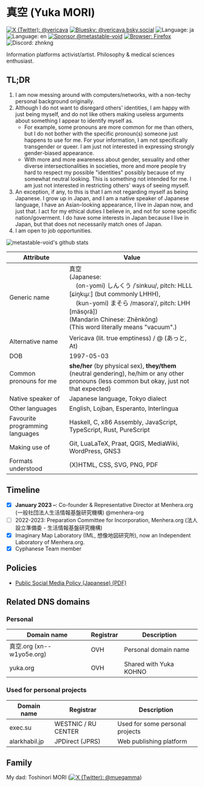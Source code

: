 # 真空 (Yuka MORI)

[![X (Twitter): @vericava](https://img.shields.io/badge/X-@vericava-blue)](https://x.com/vericava)
[![Bluesky: @vericava.bsky.social](https://img.shields.io/badge/Bluesky-@vericava.bsky.social-blue)](https://bsky.app/profile/vericava.bsky.social)
![Language: ja](https://img.shields.io/badge/lang-ja-blue)
![Language: en](https://img.shields.io/badge/lang-en-green)
[![Sponsor @metastable-void](https://img.shields.io/github/sponsors/metastable-void)](https://github.com/sponsors/metastable-void)
[![Browser: Firefox](https://img.shields.io/badge/Browser-Firefox-orange)](https://www.mozilla.org/en-US/firefox/new/)
![Discord: zhnkng](https://img.shields.io/badge/Discord-zhnkng-blue)

Information platforms activist/artist. Philosophy & medical sciences enthusiast.

## TL;DR

1. I am now messing around with computers/networks, with a non-techy personal background originally.
1. Although I do not want to disregard others' identities, I am happy with just being myself, and do not like others making useless arguments about something I appear to identify myself as.
   - For example, some pronouns are more common for me than others, but I do not bother with the specific pronoun(s) someone just happens to use for me. For your information, I am not specifically transgender or queer. I am just not interested in expressing strongly gender-biased appearance.
   - With more and more awareness about gender, sexuality and other diverse intersectionalities in societies, more and more people try hard to respect my possible "identities" possibly because of my somewhat neutral looking. This is something not intended for me. I am just not interested in restricting others' ways of seeing myself.
1. An exception, if any, to this is that I am not regarding myself as being Japanese. I grow up in Japan, and I am a native speaker of Japanese language, I have an Asian-looking appearance, I live in Japan now, and just that. I act for my ethical duties I believe in, and not for some specific nation/goverment. I do have some interests in Japan because I live in Japan, but that does not necessarily match ones of Japan.
1. I am open to job opportunities.

![metastable-void's github stats](https://github-readme-stats.vercel.app/api?username=metastable-void&show_icons=true&title_color=fff&icon_color=79ff97&text_color=9f9f9f&bg_color=151515)

Attribute | Value
----------|-------
Generic name | 真空 <br>(Japanese: <br>&nbsp;&nbsp;&nbsp;&nbsp;(on-yomi) しんくう /ˈsinkuu/, pitch: HLLL \[ɕiŋkɯ̟ː\] (but commonly LHHH), <br>&nbsp;&nbsp;&nbsp;&nbsp;(kun-yomi) まそら /masoraˈ/, pitch: LHH \[mäso̞ɾä\]) <br>(Mandarin Chinese: Zhēnkōng)<br>(This word literally means "vacuum".)
Alternative name | Vericava (lit. true emptiness) / @ (あっと, At)
DOB | 1997-05-03
Common pronouns for me | **she/her** (by physical sex), **they/them** (neutral gendering), he/him or any other pronouns (less common but okay, just not that expected)
Native speaker of | Japanese language, Tokyo dialect
Other languages | English, Lojban, Esperanto, Interlingua
Favourite programming languages | Haskell, C, x86 Assembly, JavaScript, TypeScript, Rust, PureScript
Making use of | Git, LuaLaTeX, Praat, QGIS, MediaWiki, WordPress, GNS3
Formats understood | (X)HTML, CSS, SVG, PNG, PDF

## Timeline

- [x] **January 2023 –**: Co-founder & Representative Director at Menhera.org (一般社団法人生活情報基盤研究機構) @menhera-org
- [ ] 2022-2023: Preparation Committee for Incorporation, Menhera.org (法人設立準備委 - 生活情報基盤研究機構)
- [x] Imaginary Map Laboratory (IML, 想像地図研究所), now an Independent Laboratory of Menhera.org.
- [x] Cyphanese Team member

## Policies
- [Public Social Media Policy (Japanese) (PDF)](https://raw.githubusercontent.com/around30pt/social-id/main/public-social-id.pdf)

## Related DNS domains

### Personal
Domain name | Registrar | Description
------------|------------|-------------
真空.org (xn--w1yo5e.org) | OVH | Personal domain name
yuka.org | OVH | Shared with Yuka KOHNO

### Used for personal projects
Domain name | Registrar | Description
------------|------------|-------------
exec.su | WESTNIC / RU CENTER | Used for some personal projects
alarkhabil.jp | JPDirect (JPRS) | Web publishing platform

## Family

My dad: Toshinori MORI ([![X (Twitter): @muegamma](https://img.shields.io/badge/X-@muegamma-blue)](https://x.com/muegamma))
